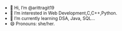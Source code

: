 - 👋 Hi, I’m @arittragit19
- 👀 I’m interested in Web Development,C,C++,Python.
- 🌱 I’m currently learning DSA, Java, SQL...
- 😄 Pronouns: she/her.

<!---
arittragit19/arittragit19 is a ✨ special ✨ repository because its `README.md` (this file) appears on your GitHub profile.
You can click the Preview link to take a look at your changes.
--->
